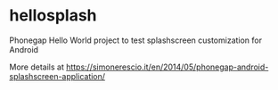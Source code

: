 hellosplash
===========

Phonegap Hello World project to test splashscreen customization for Android

More details at https://simonerescio.it/en/2014/05/phonegap-android-splashscreen-application/
